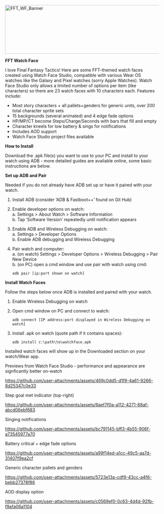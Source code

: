 
<img width="762" height="159" alt="FFT_WF_Banner" src="https://github.com/user-attachments/assets/b7ee64cc-2064-4c07-bcdc-36f09b913f2b" />

**FFT Watch Face**

I love Final Fantasy Tactics! Here are some FFT-themed watch faces created using Watch Face Studio, compatible with various Wear OS watches like the Galaxy and Pixel watches (sorry Apple Watches).  Watch Face Studio only allows a limited number of options per item (like characters) so there are 23 watch faces with 10 characters each.  Features include:

-	Most story characters + all pallets+genders for generic units, over 200 total character sprite sets
-	15 backgrounds (several animated) and 4 edge fade options
-	HP/MP/CT become Steps/Charge/Seconds with bars that fill and empty
-	Character kneels for low battery & sings for notifications
-	Includes AOD support 
-	Watch Face Studio project files available


**How to Install**

Download the .apk file(s) you want to use to your PC and install to your watch using ADB - more detailed guides are available online, some basic instructions are below.   


**Set up ADB and Pair**

Needed if you do not already have ADB set up or have it paired with your watch. 

1.	Install ADB (consider ‘ADB & Fastboot++’ found on Git Hub)
2.	Enable developer options on watch:<br>
    a.	Settings > About Watch > Software Information<br>
  	b.	Tap ‘Software Version’ repeatedly until notification appears
4.	Enable ADB and Wireless Debugging on watch:<br>
    a.	Settings > Developer Options<br>
    b.	Enable ADB debugging and Wireless Debugging
6.	Pair watch and computer:<br>
    a.	(on watch) Settings > Developer Options > Wireless Debugging > Pair New Device<br>
    b.	(on PC) open a cmd window and use pair with watch using cmd:
    
        adb pair [ip:port shown on watch]


**Install Watch Faces**

Follow the steps below once ADB is installed and paired with your watch.

1.	Enable Wireless Debugging on watch
2.	Open cmd window on PC and connect to watch:
   
        adb connect [IP address:port displayed in Wireless Debugging on watch]
4.	Install .apk on watch (quote path if it contains spaces):
   
        adb install c:\path\to\watchface.apk


Installed watch faces will show up in the Downloaded section on your watch/Wear app.


Previews from Watch Face Studio - performance and appearance are signficantly better on-watch 

https://github.com/user-attachments/assets/469c0dd5-d1f9-4a61-9266-8d25347c0e33


Step goal met indicator (top-right)

https://github.com/user-attachments/assets/6aef7f0a-a112-4271-88af-abcd06ebf683


Singing notifications

https://github.com/user-attachments/assets/bc791145-bff3-4b55-906f-a73545977a70


Battery critical + edge fade options

https://github.com/user-attachments/assets/a99f14ed-a1cc-49c5-aa7d-31407f9ea2cf


Generic character pallets and genders

https://github.com/user-attachments/assets/5723e13a-cdf9-43cc-a4f6-bebb27378f86


AOD display option

https://github.com/user-attachments/assets/c0569ef0-0c63-4d4d-92fb-f9afa06a1104

